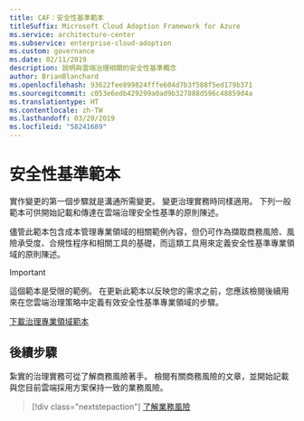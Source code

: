 ```yaml
---
title: CAF：安全性基準範本
titleSuffix: Microsoft Cloud Adoption Framework for Azure
ms.service: architecture-center
ms.subservice: enterprise-cloud-adoption
ms.custom: governance
ms.date: 02/11/2019
description: 說明與雲端治理相關的安全性基準概念
author: BrianBlanchard
ms.openlocfilehash: 93622fee899824fffe604d7b3f588f5ed179b371
ms.sourcegitcommit: c053e6edb429299a0ad9b327888d596c48859d4a
ms.translationtype: HT
ms.contentlocale: zh-TW
ms.lasthandoff: 03/20/2019
ms.locfileid: "58241689"
---
```

# <a name="security-baseline-template"></a>安全性基準範本

實作變更的第一個步驟就是溝通所需變更。 變更治理實務時同樣適用。 下列一般範本可供開始記載和傳達在雲端治理安全性基準的原則陳述。

儘管此範本包含成本管理專業領域的相關範例內容，但仍可作為擷取商務風險、風險承受度、合規性程序和相關工具的基礎，而這類工具用來定義安全性基準專業領域的原則陳述。

> [!IMPORTANT]
> 這個範本是受限的範例。 在更新此範本以反映您的需求之前，您應該檢閱後續用來在您雲端治理策略中定義有效安全性基準專業領域的步驟。

<!-- markdownlint-disable MD033 -->

 <a href="https://archcenter.blob.core.windows.net/cdn/fusion/governance/Governance Discipline Template.docx">下載治理專業領域範本</a>

<!-- markdownlint-enable MD033 -->

## <a name="next-steps"></a>後續步驟

紮實的治理實務可從了解商務風險著手。 檢閱有關商務風險的文章，並開始記載與您目前雲端採用方案保持一致的業務風險。

> [!div class="nextstepaction"]
> [了解業務風險](./business-risks.md)
